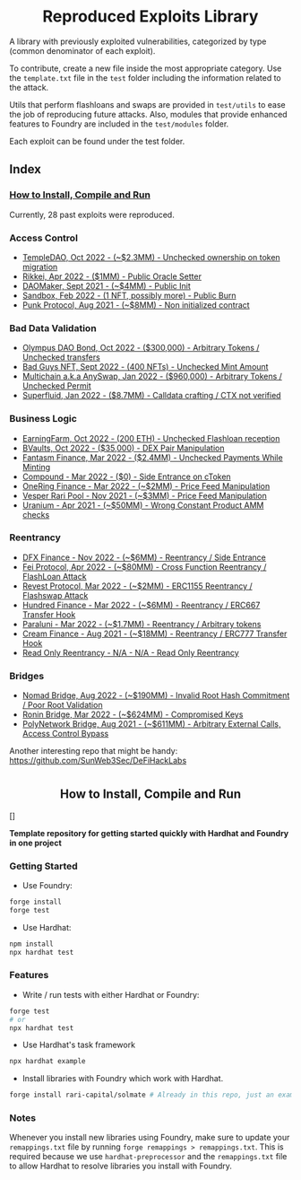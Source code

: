 # <h1 align="center"> Reproduced Exploits Library </h1>
A library with previously exploited vulnerabilities, categorized by type (common denominator of each exploit). 

To contribute, create a new file inside the most appropriate category. Use the `template.txt` file in the `test` folder including the information related to the attack.

Utils that perform flashloans and swaps are provided in `test/utils` to ease the job of reproducing future attacks.
Also, modules that provide enhanced features to Foundry are included in the `test/modules` folder. 
 
Each exploit can be found under the test folder.

## Index
### [How to Install, Compile and Run](#-how-to-install-compile-and-run-)

Currently, 28 past exploits were reproduced. 

### Access Control
- [TempleDAO, Oct 2022 - (~$2.3MM) - Unchecked ownership on token migration](/test/Access_Control/TempleDao)
- [Rikkei, Apr 2022 - ($1MM) - Public Oracle Setter](/test/Access_Control/Rikkei)
- [DAOMaker, Sept 2021 - (~$4MM) - Public Init](/test/Access_Control/DAOMaker)
- [Sandbox, Feb 2022 - (1 NFT, possibly more) - Public Burn](/test/Access_Control/Sandbox)
- [Punk Protocol, Aug 2021 - (~$8MM) - Non initialized contract](/test/Access_Control/PunkProtocol)


### Bad Data Validation
- [Olympus DAO Bond, Oct 2022 - ($300,000) - Arbitrary Tokens / Unchecked transfers](/test/Bad_Data_Validation/Bond_OlympusDAO/Bond_OlympusDAO.attack.sol)
- [Bad Guys NFT, Sept 2022 - (400 NFTs) - Unchecked Mint Amount](/test/Bad_Data_Validation/Bad_Guys_NFT/Bad_Guys_NFT.attack.sol)
- [Multichain a.k.a AnySwap, Jan 2022 - ($960,000) - Arbitrary Tokens / Unchecked Permit](/test/Bad_Data_Validation/Multichain_Permit/Multichain_Permit.attack.sol)
- [Superfluid, Jan 2022 - ($8.7MM) - Calldata crafting / CTX not verified](/test/Bad_Data_Validation/Superfluid)

### Business Logic
- [EarningFarm, Oct 2022 - (200 ETH) - Unchecked Flashloan reception](/test/Business_Logic/EarningFarm)
- [BVaults, Oct 2022 - ($35,000) - DEX Pair Manipulation](/test/Business_Logic/Bvaults)
- [Fantasm Finance, Mar 2022 - ($2.4MM) - Unchecked Payments While Minting](/test/Business_Logic/Fantasm_Finance/Fantasm_Finance.attack.sol)
- [Compound - Mar 2022 - ($0) - Side Entrance on cToken](/test/Business_Logic/Compound/Compound.reported.sol)
- [OneRing Finance - Mar 2022 - (~$2MM) - Price Feed Manipulation](/test/Business_Logic/OneRingFinance)
- [Vesper Rari Pool - Nov 2021 - (~$3MM) - Price Feed Manipulation](/test/Business_Logic/VesperRariFuse)
- [Uranium - Apr 2021 - (~$50MM) - Wrong Constant Product AMM checks](/test/Business_Logic/Uranium)

### Reentrancy
- [DFX Finance - Nov 2022 - (~$6MM) - Reentrancy / Side Entrance](/test/Reentrancy/DFXFinance)
- [Fei Protocol, Apr 2022 - (~$80MM) - Cross Function Reentrancy / FlashLoan Attack](/test/Reentrancy/FeiProtocol)
- [Revest Protocol, Mar 2022 - (~$2MM) - ERC1155 Reentrancy / Flashswap Attack](/test/Reentrancy/RevestFinance)
- [Hundred Finance - Mar 2022 - (~$6MM) - Reentrancy / ERC667 Transfer Hook](/test/Reentrancy/HundredFinance)
- [Paraluni - Mar 2022 - (~$1.7MM) - Reentrancy / Arbitrary tokens](/test/Reentrancy/Paraluni)
- [Cream Finance - Aug 2021 - (~$18MM) - Reentrancy / ERC777 Transfer Hook](/test/Reentrancy/CreamFinance)
- [Read Only Reentrancy - N/A - N/A - Read Only Reentrancy](/test/Reentrancy/ReadOnlyReentrancy)

### Bridges
- [Nomad Bridge, Aug 2022 - (~$190MM) - Invalid Root Hash Commitment / Poor Root Validation](/test/Bridges/NomadBridge)
- [Ronin Bridge, Mar 2022 - (~$624MM) - Compromised Keys](/test/Bridges/RoninBridge)
- [PolyNetwork Bridge, Aug 2021 - (~$611MM) - Arbitrary External Calls, Access Control Bypass](/test/Bridges/PolyNetworkBridge)


Another interesting repo that might be handy: https://github.com/SunWeb3Sec/DeFiHackLabs

# <h2 align="center"> How to Install, Compile and Run </h2>[]

**Template repository for getting started quickly with Hardhat and Foundry in one project**

### Getting Started

 * Use Foundry: 
```bash
forge install
forge test
```

 * Use Hardhat:
```bash
npm install
npx hardhat test
```

### Features

 * Write / run tests with either Hardhat or Foundry:
```bash
forge test
# or
npx hardhat test
```

 * Use Hardhat's task framework
```bash
npx hardhat example
```

 * Install libraries with Foundry which work with Hardhat.
```bash
forge install rari-capital/solmate # Already in this repo, just an example
```

### Notes

Whenever you install new libraries using Foundry, make sure to update your `remappings.txt` file by running `forge remappings > remappings.txt`. This is required because we use `hardhat-preprocessor` and the `remappings.txt` file to allow Hardhat to resolve libraries you install with Foundry.

